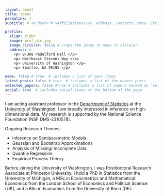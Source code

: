 ```yaml
---
layout: about
title: about
permalink: /
subtitle: # <a href='#'>Affiliations</a>. Address. Contacts. Moto. Etc.

profile:
  align: right
  image: prof_pic.jpg
  image_circular: false # crops the image to make it circular
  address: >
    <p> B-308 Padelford Hall </p> 
    <p> Northeast Stevens Way </p>
    <p> University of Washington </p>
    <p> Seattle, WA 98195 </p>

news: false # true  # includes a list of news items
latest_posts: false # true  # includes a list of the newest posts
selected_papers: false #true # includes a list of papers marked as "selected={true}"
social: true  # includes social icons at the bottom of the page
---
```


I am acting assistant professor in the [Department of Statistics](https://stat.uw.edu) at the [University of Washington](https://www.washington.edu). I am broadly interested in inference on high-dimensional data. My research is supported by the National Science Foundation (NSF DMS-2310578). 

Ongoing Research Themes:
 * Inference on Semiparametric Models
 * Gaussian and Bootstrap Approximations
 * Analysis of Missing/ Incomplete Data
 * Quantile Regression
 * Empirical Process Theory

Before joining the University of Washington, I was Postdoctoral Research Associate at Princeton University. I hold a PhD in Statistics from the University of Michigan, a MSc in Econometrics and Mathematical Economics from the London School of Economics and Political Science (UK), and a BSc in Economics from the University of Bonn (DE).
